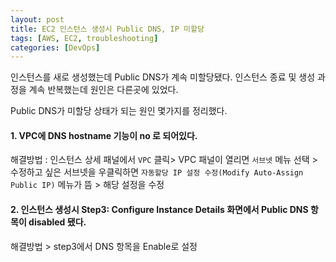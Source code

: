 ```yaml
---
layout: post
title: EC2 인스턴스 생성시 Public DNS, IP 미할당 
tags: [AWS, EC2, troubleshooting]
categories: [DevOps]
---
```

인스턴스를 새로 생성했는데 Public DNS가 계속 미할당됐다. 인스턴스 종료 및 생성 과정을 계속 반복했는데 원인은 다른곳에 있었다.

Public DNS가 미할당 상태가 되는 원인 몇가지를 정리했다.

#### 1. VPC에 DNS hostname 기능이 no 로 되어있다.
   해결방법 : 인스턴스 상세 패널에서 `VPC` 클릭> VPC 패널이 열리면 `서브넷` 메뉴 선택 > 수정하고 싶은 서브넷을 우클릭하면 `자동할당 IP 설정 수정(Modify Auto-Assign Public IP)` 메뉴가 뜸 > 해당 설정을 수정

#### 2. 인스턴스 생성시 Step3: Configure Instance Details 화면에서 Public DNS 항목이 disabled 됐다.
   해결방법 > step3에서 DNS 항목을 Enable로 설정


